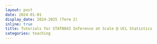 ```yaml
---
layout: post
date: 2024-01-01
display_date: 2024-2025 (Term 2) 
inline: true
title: Tutorials for STAT0043 Inference at Scale @ UCL Statistics
categories: teaching
---
```




